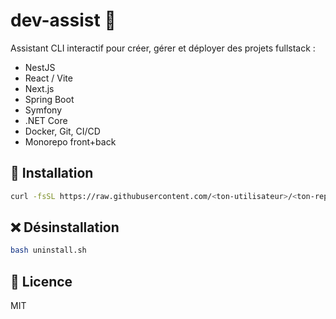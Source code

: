 # dev-assist 🧰

Assistant CLI interactif pour créer, gérer et déployer des projets fullstack :

- NestJS
- React / Vite
- Next.js
- Spring Boot
- Symfony
- .NET Core
- Docker, Git, CI/CD
- Monorepo front+back

## 🚀 Installation

```bash
curl -fsSL https://raw.githubusercontent.com/<ton-utilisateur>/<ton-repo>/main/install.sh | bash
```

## ❌ Désinstallation

```bash
bash uninstall.sh
```

## 📄 Licence

MIT
